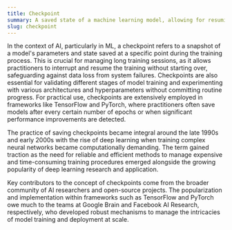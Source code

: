 ```yaml
---
title: Checkpoint
summary: A saved state of a machine learning model, allowing for resuming training or evaluating performance from that specific point.
slug: checkpoint
---
```


In the context of AI, particularly in ML, a checkpoint refers to a snapshot of a model's parameters and state saved at a specific point during the training process. This is crucial for managing long training sessions, as it allows practitioners to interrupt and resume the training without starting over, safeguarding against data loss from system failures. Checkpoints are also essential for validating different stages of model training and experimenting with various architectures and hyperparameters without committing routine progress. For practical use, checkpoints are extensively employed in frameworks like TensorFlow and PyTorch, where practitioners often save models after every certain number of epochs or when significant performance improvements are detected.

The practice of saving checkpoints became integral around the late 1990s and early 2000s with the rise of deep learning when training complex neural networks became computationally demanding. The term gained traction as the need for reliable and efficient methods to manage expensive and time-consuming training procedures emerged alongside the growing popularity of deep learning research and application.

Key contributors to the concept of checkpoints come from the broader community of AI researchers and open-source projects. The popularization and implementation within frameworks such as TensorFlow and PyTorch owe much to the teams at Google Brain and Facebook AI Research, respectively, who developed robust mechanisms to manage the intricacies of model training and deployment at scale.